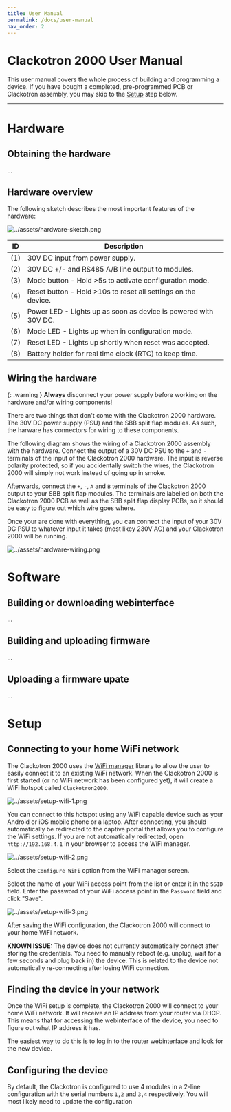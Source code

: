 ```yaml
---
title: User Manual
permalink: /docs/user-manual
nav_order: 2
---
```


# Clackotron 2000 User Manual
This user manual covers the whole process of building and programming a device. If you have bought a completed, pre-programmed PCB or Clackotron assembly, you may skip to the [Setup](#setup) step below.

---

# Hardware
## Obtaining the hardware
...

## Hardware overview
The following sketch describes the most important features of the hardware:

![../assets/hardware-sketch.png](../assets/hardware-sketch.png)

ID | Description
--- | ---
(1) | 30V DC input from power supply.
(2) | 30V DC +/- and RS485 A/B line output to modules.
(3) | Mode button - Hold >5s to activate configuration mode.
(4) | Reset button - Hold >10s to reset all settings on the device.
(5) | Power LED - Lights up as soon as device is powered with 30V DC.
(6) | Mode LED - Lights up when in configuration mode.
(7) | Reset LED - Lights up shortly when reset was accepted.
(8) | Battery holder for real time clock (RTC) to keep time.

## Wiring the hardware

{: .warning }
**Always** disconnect your power supply before working on the hardware and/or wiring components!

There are two things that don't come with the Clackotron 2000 hardware. The 30V DC power supply (PSU) and the SBB split flap modules. As such, the harware has connectors for wiring to these components.

The following diagram shows the wiring of a Clackotron 2000 assembly with the hardware. Connect the output of a 30V DC PSU to the `+` and `-` terminals of the input of the Clackotron 2000 hardware. The input is reverse polarity protected, so if you accidentally switch the wires, the Clackotron 2000 will simply not work instead of going up in smoke.

Afterwards, connect the `+`, `-`, `A` and `B` terminals of the Clackotron 2000 output to your SBB split flap modules. The terminals are labelled on both the Clackotron 2000 PCB as well as the SBB split flap display PCBs, so it should be easy to figure out which wire goes where.

Once your are done with everything, you can connect the input of your 30V DC PSU to whatever input it takes (most likey 230V AC) and your Clackotron 2000 will be running.

![../assets/hardware-wiring.png](../assets/hardware-wiring.png)

# Software
## Building or downloading webinterface
...

## Building and uploading firmware
...

## Uploading a firmware upate
...

# Setup
## Connecting to your home WiFi network
The Clackotron 2000 uses the [WiFi manager](https://github.com/tzapu/WiFiManager) library to allow the user to easily connect it to an existing WiFi network. When the Clackotron 2000 is first started (or no WiFi network has been configured yet), it will create a WiFi hotspot called `Clackotron2000`.

![../assets/setup-wifi-1.png](../assets/setup-wifi-1.png)

You can connect to this hotspot using any WiFi capable device such as your Android or iOS mobile phone or a laptop. After connecting, you should automatically be redirected to the captive portal that allows you to configure the WiFi settings. If you are not automatically redirected, open `http://192.168.4.1` in your browser to access the WiFi manager.

![../assets/setup-wifi-2.png](../assets/setup-wifi-2.png)

Select the `Configure WiFi` option from the WiFi manager screen.

Select the name of your WiFi access point from the list or enter it in the `SSID` field. Enter the password of your WiFi access point in the `Password` field and click "Save".  

![../assets/setup-wifi-3.png](../assets/setup-wifi-3.png)

After saving the WiFi configuration, the Clackotron 2000 will connect to your home WiFi network.

**KNOWN ISSUE:** The device does not currently automatically connect after storing the credentials. You need to manually reboot (e.g. unplug, wait for a few seconds and plug back in) the device. This is related to the device not automatically re-connecting after losing WiFi connection.


## Finding the device in your network
Once the WiFi setup is complete, the Clackotron 2000 will connect to your home WiFi network. It will receive an IP address from your router via DHCP. This means that for accessing the webinterface of the device, you need to figure out what IP address it has.

The easiest way to do this is to log in to the router webinterface and look for the new device.

## Configuring the device
By default, the Clackotron is configured to use 4 modules in a 2-line configuration with the serial numbers `1,2` and `3,4` respectively. You will most likely need to update the configuration 

